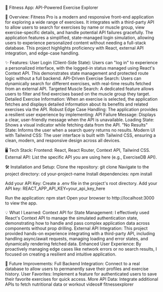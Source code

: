 💪 Fitness App: API-Powered Exercise Explorer

🚀 Overview:
Fitness Pro is a modern and responsive front-end application for exploring a wide range of exercises. It integrates with a third-party API to allow users to search for exercises by name or muscle group, view exercise-specific details, and handle potential API failures gracefully. The application features a simplified, state-managed login simulation, allowing users to experience personalized content without needing a full-stack database. This project highlights proficiency with React, external API integration, and edge-case handling. 

✨ Features:
User Login (Client-Side State): Users can "log in" to experience a personalized interface, with the logged-in status managed using React's Context API. This demonstrates state management and protected route logic without a full backend.
API-Driven Exercise Search: Users can dynamically search for different exercises, with real-time results fetched from an external API.
Targeted Muscle Search: A dedicated feature allows users to filter and find exercises based on the muscle group they target.
Detailed Exercise Information: When an exercise is selected, the application fetches and displays detailed information about its benefits and related exercises via the API.
Robust Edge Case Handling: The application provides a resilient user experience by implementing:
API Failure Message: Displays a clear, user-friendly message when the API is unavailable.
Loading State: Shows a visual indicator while fetching data from the API.
"No Results" State: Informs the user when a search query returns no results.
Modern UI with Tailwind CSS: The user interface is built with Tailwind CSS, ensuring a clean, modern, and responsive design across all devices. 

🖥️ Tech Stack:
Frontend: React, React Router, Context API, Tailwind CSS.
External API: List the specific API you are using here (e.g., ExerciseDB API). 

🛠️ Installation and Setup:
Clone the repository: git clone <your-repo-link>
Navigate to the project directory: cd your-project-name
Install dependencies: npm install

Add your API Key:
Create a .env file in the project's root directory.
Add your API key: REACT_APP_API_KEY=your_api_key_here

Run the application: npm start
Open your browser to http://localhost:3000 to view the app. 

💡 What I Learned:
Context API for State Management: I effectively used React's Context API to manage the simulated authentication state, demonstrating how to handle and pass complex application data across components without prop drilling.
External API Integration: This project provided hands-on experience integrating with a third-party API, including handling async/await requests, managing loading and error states, and dynamically rendering fetched data.
Enhanced User Experience: By proactively managing edge cases like network errors or no search results, I focused on creating a resilient and intuitive application. 

🔮 Future Improvements:
Full Backend Integration: Connect to a real database to allow users to permanently save their profiles and exercise history.
User Favorites: Implement a feature for authenticated users to save their favorite exercises for quick access.
More API Data: Integrate additional APIs to fetch nutritional data or workout videos#   f i t n e s s e x p l o r e r 
 
 
